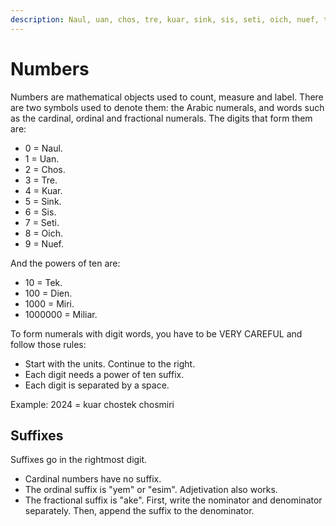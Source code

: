 ```yaml
---
description: Naul, uan, chos, tre, kuar, sink, sis, seti, oich, nuef, tek, dien, miri, miliar
---
```

# Numbers
Numbers are mathematical objects used to count, measure and label.
There are two symbols used to denote them: the Arabic numerals, and words such as the cardinal, ordinal and fractional numerals.
The digits that form them are:

- 0 = Naul<span class="blind-only">.</span>
- 1 = Uan<span class="blind-only">.</span>
- 2 = Chos<span class="blind-only">.</span>
- 3 = Tre<span class="blind-only">.</span>
- 4 = Kuar<span class="blind-only">.</span>
- 5 = Sink<span class="blind-only">.</span>
- 6 = Sis<span class="blind-only">.</span>
- 7 = Seti<span class="blind-only">.</span>
- 8 = Oich<span class="blind-only">.</span>
- 9 = Nuef<span class="blind-only">.</span>

And the powers of ten are:
  
- 10 = Tek<span class="blind-only">.</span>
- 100 = Dien<span class="blind-only">.</span>
- 1000 = Miri<span class="blind-only">.</span>
- 1000000 = Miliar<span class="blind-only">.</span>

To form numerals with digit words, you have to be VERY CAREFUL and follow those rules:
- Start with the units. Continue to the right.
- Each digit needs a power of ten suffix.
- Each digit is separated by a space.

Example: 2024 = kuar chostek chosmiri

## Suffixes
Suffixes go in the rightmost digit.
- Cardinal numbers have no suffix.
- The ordinal suffix is "yem" or "esim". Adjetivation also works.
- The fractional suffix is "ake". First, write the nominator and denominator separately. Then, append the suffix to the denominator.
